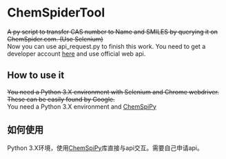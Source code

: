 # ChemSpiderTool
~~A py script to transfer CAS number to Name and SMILES by querying it on ChemSpider.com. (Use Selenium)~~  
Now you can use api_request.py to finish this work. You need to get a developer account [here](https://developer.rsc.org/) and use official web api.

## How to use it
~~You need a Python 3.X environment with Selenium and Chrome webdriver. These can be easily found by Google.~~  
You need a Python 3.X environment and [ChemSpiPy](https://github.com/cameronneylon/ChemSpiPy#chemspipy)

## 如何使用
Python 3.X环境，使用[ChemSpiPy](https://github.com/cameronneylon/ChemSpiPy#chemspipy)库直接与api交互。需要自己申请api。

